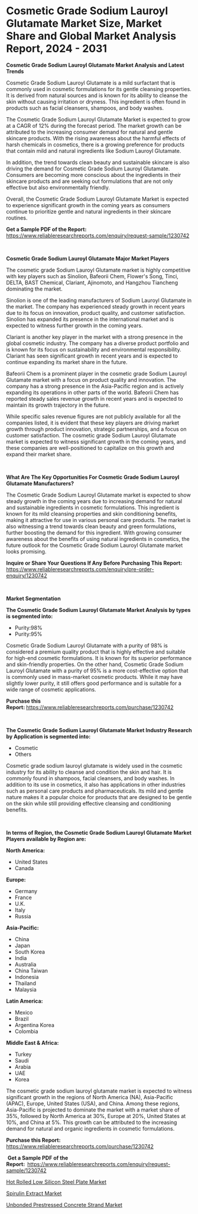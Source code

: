 <p><h1>Cosmetic Grade Sodium Lauroyl Glutamate Market Size, Market Share and Global Market Analysis Report, 2024 - 2031</h1></p><p><strong>Cosmetic Grade Sodium Lauroyl Glutamate Market Analysis and Latest Trends</strong></p>
<p><p>Cosmetic Grade Sodium Lauroyl Glutamate is a mild surfactant that is commonly used in cosmetic formulations for its gentle cleansing properties. It is derived from natural sources and is known for its ability to cleanse the skin without causing irritation or dryness. This ingredient is often found in products such as facial cleansers, shampoos, and body washes.</p><p>The Cosmetic Grade Sodium Lauroyl Glutamate Market is expected to grow at a CAGR of 12% during the forecast period. The market growth can be attributed to the increasing consumer demand for natural and gentle skincare products. With the rising awareness about the harmful effects of harsh chemicals in cosmetics, there is a growing preference for products that contain mild and natural ingredients like Sodium Lauroyl Glutamate.</p><p>In addition, the trend towards clean beauty and sustainable skincare is also driving the demand for Cosmetic Grade Sodium Lauroyl Glutamate. Consumers are becoming more conscious about the ingredients in their skincare products and are seeking out formulations that are not only effective but also environmentally friendly.</p><p>Overall, the Cosmetic Grade Sodium Lauroyl Glutamate Market is expected to experience significant growth in the coming years as consumers continue to prioritize gentle and natural ingredients in their skincare routines.</p></p>
<p><strong>Get a Sample PDF of the Report:&nbsp;</strong> <a href="https://www.reliableresearchreports.com/enquiry/request-sample/1230742">https://www.reliableresearchreports.com/enquiry/request-sample/1230742</a></p>
<p>&nbsp;</p>
<p><strong>Cosmetic Grade Sodium Lauroyl Glutamate Major Market Players</strong></p>
<p><p>The cosmetic grade Sodium Lauroyl Glutamate market is highly competitive with key players such as Sinolion, Bafeorii Chem, Flower's Song, Tinci, DELTA, BAST Chemical, Clariant, Ajinomoto, and Hangzhou Tiancheng dominating the market. </p><p>Sinolion is one of the leading manufacturers of Sodium Lauroyl Glutamate in the market. The company has experienced steady growth in recent years due to its focus on innovation, product quality, and customer satisfaction. Sinolion has expanded its presence in the international market and is expected to witness further growth in the coming years.</p><p>Clariant is another key player in the market with a strong presence in the global cosmetic industry. The company has a diverse product portfolio and is known for its focus on sustainability and environmental responsibility. Clariant has seen significant growth in recent years and is expected to continue expanding its market share in the future.</p><p>Bafeorii Chem is a prominent player in the cosmetic grade Sodium Lauroyl Glutamate market with a focus on product quality and innovation. The company has a strong presence in the Asia-Pacific region and is actively expanding its operations in other parts of the world. Bafeorii Chem has reported steady sales revenue growth in recent years and is expected to maintain its growth trajectory in the future.</p><p>While specific sales revenue figures are not publicly available for all the companies listed, it is evident that these key players are driving market growth through product innovation, strategic partnerships, and a focus on customer satisfaction. The cosmetic grade Sodium Lauroyl Glutamate market is expected to witness significant growth in the coming years, and these companies are well-positioned to capitalize on this growth and expand their market share.</p></p>
<p>&nbsp;</p>
<p><strong>What Are The Key Opportunities For Cosmetic Grade Sodium Lauroyl Glutamate Manufacturers?</strong></p>
<p><p>The Cosmetic Grade Sodium Lauroyl Glutamate market is expected to show steady growth in the coming years due to increasing demand for natural and sustainable ingredients in cosmetic formulations. This ingredient is known for its mild cleansing properties and skin conditioning benefits, making it attractive for use in various personal care products. The market is also witnessing a trend towards clean beauty and green formulations, further boosting the demand for this ingredient. With growing consumer awareness about the benefits of using natural ingredients in cosmetics, the future outlook for the Cosmetic Grade Sodium Lauroyl Glutamate market looks promising.</p></p>
<p><strong>Inquire or Share Your Questions If Any Before Purchasing This Report:</strong> <a href="https://www.reliableresearchreports.com/enquiry/pre-order-enquiry/1230742">https://www.reliableresearchreports.com/enquiry/pre-order-enquiry/1230742</a></p>
<p>&nbsp;</p>
<p><strong>Market Segmentation</strong></p>
<p><strong>The Cosmetic Grade Sodium Lauroyl Glutamate Market Analysis by types is segmented into:</strong></p>
<p><ul><li>Purity:98%</li><li>Purity:95%</li></ul></p>
<p><p>Cosmetic Grade Sodium Lauroyl Glutamate with a purity of 98% is considered a premium quality product that is highly effective and suitable for high-end cosmetic formulations. It is known for its superior performance and skin-friendly properties. On the other hand, Cosmetic Grade Sodium Lauroyl Glutamate with a purity of 95% is a more cost-effective option that is commonly used in mass-market cosmetic products. While it may have slightly lower purity, it still offers good performance and is suitable for a wide range of cosmetic applications.</p></p>
<p><strong>Purchase this Report:&nbsp;</strong><a href="https://www.reliableresearchreports.com/purchase/1230742">https://www.reliableresearchreports.com/purchase/1230742</a></p>
<p>&nbsp;</p>
<p><strong>The Cosmetic Grade Sodium Lauroyl Glutamate Market Industry Research by Application is segmented into:</strong></p>
<p><ul><li>Cosmetic</li><li>Others</li></ul></p>
<p><p>Cosmetic grade sodium lauroyl glutamate is widely used in the cosmetic industry for its ability to cleanse and condition the skin and hair. It is commonly found in shampoos, facial cleansers, and body washes. In addition to its use in cosmetics, it also has applications in other industries such as personal care products and pharmaceuticals. Its mild and gentle nature makes it a popular choice for products that are designed to be gentle on the skin while still providing effective cleansing and conditioning benefits.</p></p>
<p>&nbsp;</p>
<p><strong>In terms of Region, the Cosmetic Grade Sodium Lauroyl Glutamate Market Players available by Region are:</strong></p>
<p>
    <p> <strong> North America: </strong>
        <ul>
            <li>United States</li>
            <li>Canada</li>
        </ul>
        </p> 
    <p> <strong> Europe: </strong>
        <ul>
            <li>Germany</li>
            <li>France</li>
            <li>U.K.</li>
            <li>Italy</li>
            <li>Russia</li>
        </ul>
        </p> 
    <p> <strong> Asia-Pacific: </strong>
        <ul>
            <li>China</li>
            <li>Japan</li>
            <li>South Korea</li>
            <li>India</li>
            <li>Australia</li>
            <li>China Taiwan</li>
            <li>Indonesia</li>
            <li>Thailand</li>
            <li>Malaysia</li>
        </ul>
        </p> 
    <p> <strong> Latin America: </strong>
        <ul>
            <li>Mexico</li>
            <li>Brazil</li>
            <li>Argentina Korea</li>
            <li>Colombia</li>
        </ul>
        </p> 
    <p> <strong> Middle East & Africa: </strong>
        <ul>
            <li>Turkey</li>
            <li>Saudi</li>
            <li>Arabia</li>
            <li>UAE</li>
            <li>Korea</li>
        </ul>
    </p>
    </p>
<p><p>The cosmetic grade sodium lauroyl glutamate market is expected to witness significant growth in the regions of North America (NA), Asia-Pacific (APAC), Europe, United States (USA), and China. Among these regions, Asia-Pacific is projected to dominate the market with a market share of 35%, followed by North America at 30%, Europe at 20%, United States at 10%, and China at 5%. This growth can be attributed to the increasing demand for natural and organic ingredients in cosmetic formulations.</p></p>
<p><strong>Purchase this Report: </strong><a href="https://www.reliableresearchreports.com/purchase/1230742">https://www.reliableresearchreports.com/purchase/1230742</a></p>
<p>&nbsp;<strong>Get a Sample PDF of the Report:&nbsp;&nbsp;</strong><a href="https://www.reliableresearchreports.com/enquiry/request-sample/1230742">https://www.reliableresearchreports.com/enquiry/request-sample/1230742</a></p>
<p><strong></strong></p>
<p><p><a href="https://github.com/Angelnienowdseej3e45z3p8c/Market-Research-Report-List-1/blob/main/hot-rolled-low-silicon-steel-plate-market.md">Hot Rolled Low Silicon Steel Plate Market</a></p><p><a href="https://github.com/eeaveuhhh/Market-Research-Report-List-1/blob/main/spirulin-extract-market.md">Spirulin Extract Market</a></p><p><a href="https://github.com/brentleyjimmiealvaradoz4l1rea/Market-Research-Report-List-1/blob/main/unbonded-prestressed-concrete-strand-market.md">Unbonded Prestressed Concrete Strand Market</a></p></p>